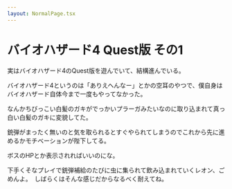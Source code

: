 ```yaml
---
layout: NormalPage.tsx
---
```


# バイオハザード4 Quest版 その1

実はバイオハザード4のQuest版を遊んでいて、結構進んでいる。

バイオハザード4というのは「ありえへんなー」とかの空耳のやつで、僕自身はバイオハザード自体今まで一度もやってなかった。

なんかちびっこい白髪のガキがでっかいプラーガみたいなのに取り込まれて真っ白い白髪のガキに変貌してた。

銃弾がまったく無いのと気を取られるとすぐやられてしまうのでこれから先に進めるかモチベーションが陛下してる。

ボスのHPとか表示されればいいのにな。

下手くそなプレイで銃弾補給のたびに虫に集られて飲み込まれていくレオン、ごめんよ。　しばらくはそんな感じだからなるべく耐えてね。
